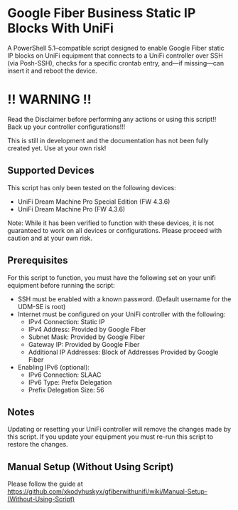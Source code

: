 # Google Fiber Business Static IP Blocks With UniFi
A PowerShell 5.1–compatible script designed to enable Google Fiber static IP blocks on UniFi equipment that connects to a UniFi controller over SSH (via Posh-SSH), checks for a specific crontab entry, and—if missing—can insert it and reboot the device.

# !! WARNING !!
Read the Disclaimer before performing any actions or using this script!! Back up your controller configurations!!!

This is still in development and the documentation has not been fully created yet. Use at your own risk!

## Supported Devices
This script has only been tested on the following devices:

- UniFi Dream Machine Pro Special Edition (FW 4.3.6)
- UniFi Dream Machine Pro (FW 4.3.6)

Note: While it has been verified to function with these devices, it is not guaranteed to work on all devices or configurations. Please proceed with caution and at your own risk.

## Prerequisites
For this script to function, you must have the following set on your unifi equipment before running the script:

- SSH must be enabled with a known password. (Default username for the UDM-SE is root)
- Internet must be configured on your UniFi controller with the following:
  - IPv4 Connection: Static IP
  - IPv4 Address: Provided by Google Fiber
  - Subnet Mask: Provided by Google Fiber
  - Gateway IP: Provided by Google Fiber
  - Additional IP Addresses: Block of Addresses Provided by Google Fiber
- Enabling IPv6 (optional):
  - IPv6 Connection: SLAAC
  - IPv6 Type: Prefix Delegation
  - Prefix Delegation Size: 56
 
## Notes

Updating or resetting your UniFi controller will remove the changes made by this script. If you update your equipment you must re-run this script to restore the changes.


## Manual Setup (Without Using Script)

 Please follow the guide at https://github.com/xkodyhuskyx/gfiberwithunifi/wiki/Manual-Setup-(Without-Using-Script)
